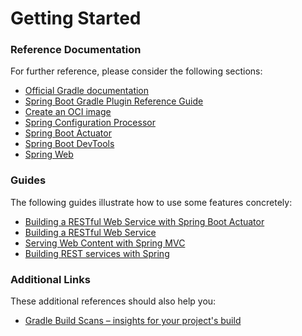 # Getting Started

### Reference Documentation

For further reference, please consider the following sections:

* [Official Gradle documentation](https://docs.gradle.org)
* [Spring Boot Gradle Plugin Reference Guide](https://docs.spring.io/spring-boot/docs/2.4.5/gradle-plugin/reference/html/)
* [Create an OCI image](https://docs.spring.io/spring-boot/docs/2.4.5/gradle-plugin/reference/html/#build-image)
* [Spring Configuration Processor](https://docs.spring.io/spring-boot/docs/2.4.5/reference/htmlsingle/#configuration-metadata-annotation-processor)
* [Spring Boot Actuator](https://docs.spring.io/spring-boot/docs/2.4.5/reference/htmlsingle/#production-ready)
* [Spring Boot DevTools](https://docs.spring.io/spring-boot/docs/2.4.5/reference/htmlsingle/#using-boot-devtools)
* [Spring Web](https://docs.spring.io/spring-boot/docs/2.4.5/reference/htmlsingle/#boot-features-developing-web-applications)

### Guides

The following guides illustrate how to use some features concretely:

* [Building a RESTful Web Service with Spring Boot Actuator](https://spring.io/guides/gs/actuator-service/)
* [Building a RESTful Web Service](https://spring.io/guides/gs/rest-service/)
* [Serving Web Content with Spring MVC](https://spring.io/guides/gs/serving-web-content/)
* [Building REST services with Spring](https://spring.io/guides/tutorials/bookmarks/)

### Additional Links

These additional references should also help you:

* [Gradle Build Scans – insights for your project's build](https://scans.gradle.com#gradle)

